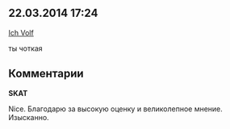 ## 22.03.2014 17:24

[Ich Volf](https://vk.com/id247757998)

ты чоткая

## Комментарии

**SKAT**

Nice. Благодарю за высокую оценку и великолепное мнение. Изысканно.
